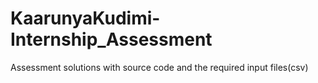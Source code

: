 # KaarunyaKudimi-Internship_Assessment
Assessment solutions with source code and the required input files(csv)
